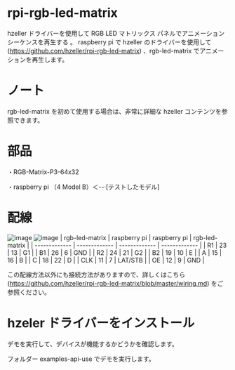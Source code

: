# rpi-rgb-led-matrix
hzeller ドライバーを使用して RGB LED マトリックス パネルでアニメーション シーケンスを再生する 。
raspberry pi で hzeller のドライバーを使用して(https://github.com/hzeller/rpi-rgb-led-matrix) 、rgb-led-matrix でアニメーションを再生します。
# ノート
rgb-led-matrix を初めて使用する場合は、非常に詳細な hzeller コンテンツを参照できます。
# 部品
・RGB-Matrix-P3-64x32

・raspberry pi （4 Model B）＜--·[テストしたモデル]
# 配線
![image](https://user-images.githubusercontent.com/117965518/201274313-14cf2018-9bbc-4c35-b5e2-65dd3f79b187.png)
![image](https://user-images.githubusercontent.com/117965518/201274588-182289b7-def1-45bf-9c60-9d4ffec7659e.png)
| rgb-led-matrix  | raspberry pi | raspberry pi  | rgb-led-matrix |
| ------------- | ------------- | ------------- | ------------- |
| R1  | 23  | 13  | G1  |
| B1  | 26  | 6  | GND  |
| R2  | 24  | 21  | G2  |
| B2  | 19  | 10  | E  |
| A  | 15  | 16  | B  |
| C  | 18  | 22  | D  |
| CLK  | 11  | 7  | LAT/STB  |
| OE  | 12  | 9  | GND  |

この配線方法以外にも接続方法がありますので、詳しくはこちら(https://github.com/hzeller/rpi-rgb-led-matrix/blob/master/wiring.md) をご参照ください。

# hzeler ドライバーをインストール
デモを実行して、デバイスが機能するかどうかを確認します。

フォルダー examples-api-use でデモを実行します。
